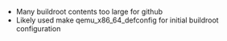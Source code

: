 - Many buildroot contents too large for github
- Likely used make qemu_x86_64_defconfig for initial buildroot configuration

